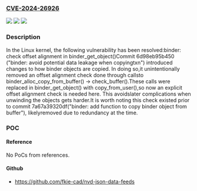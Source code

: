 ### [CVE-2024-26926](https://cve.mitre.org/cgi-bin/cvename.cgi?name=CVE-2024-26926)
![](https://img.shields.io/static/v1?label=Product&message=Linux&color=blue)
![](https://img.shields.io/static/v1?label=Version&message=7a9ad4aceb02%3C%20a2fd6dbc98be%20&color=brighgreen)
![](https://img.shields.io/static/v1?label=Vulnerability&message=n%2Fa&color=brighgreen)

### Description

In the Linux kernel, the following vulnerability has been resolved:binder: check offset alignment in binder_get_object()Commit 6d98eb95b450 ("binder: avoid potential data leakage when copyingtxn") introduced changes to how binder objects are copied. In doing so,it unintentionally removed an offset alignment check done through callsto binder_alloc_copy_from_buffer() -> check_buffer().These calls were replaced in binder_get_object() with copy_from_user(),so now an explicit offset alignment check is needed here. This avoidslater complications when unwinding the objects gets harder.It is worth noting this check existed prior to commit 7a67a39320df("binder: add function to copy binder object from buffer"), likelyremoved due to redundancy at the time.

### POC

#### Reference
No PoCs from references.

#### Github
- https://github.com/fkie-cad/nvd-json-data-feeds

